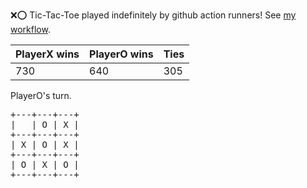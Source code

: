 :x::o: Tic-Tac-Toe played indefinitely by github action runners! See [my workflow](.github/workflows/play.yaml).

|PlayerX wins|PlayerO wins|Ties|
|-|-|-|
|730|640|305|

PlayerO's turn.

<pre>
+---+---+---+
|   | O | X |
+---+---+---+
| X | O | X |
+---+---+---+
| O | X | O |
+---+---+---+
</pre>